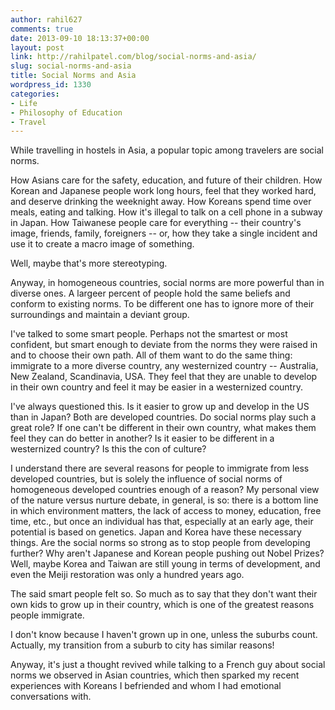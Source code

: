 ```yaml
---
author: rahil627
comments: true
date: 2013-09-10 18:13:37+00:00
layout: post
link: http://rahilpatel.com/blog/social-norms-and-asia/
slug: social-norms-and-asia
title: Social Norms and Asia
wordpress_id: 1330
categories:
- Life
- Philosophy of Education
- Travel
---
```


While travelling in hostels in Asia, a popular topic among travelers are social norms.

How Asians care for the safety, education, and future of their children. How Korean and Japanese people work long hours, feel that they worked hard, and deserve drinking the weeknight away. How Koreans spend time over meals, eating and talking. How it's illegal to talk on a cell phone in a subway in Japan. How Taiwanese people care for everything -- their country's image, friends, family, foreigners -- or, how they take a single incident and use it to create a macro image of something.

Well, maybe that's more stereotyping.

Anyway, in homogeneous countries, social norms are more powerful than in diverse ones. A largeer percent of people hold the same beliefs and conform to existing norms. To be different one has to ignore more of their surroundings and maintain a deviant group.

I've talked to some smart people. Perhaps not the smartest or most confident, but smart enough to deviate from the norms they were raised in and to choose their own path. All of them want to do the same thing: immigrate to a more diverse country, any westernized country -- Australia, New Zealand, Scandinavia, USA. They feel that they are unable to develop in their own country and feel it may be easier in a westernized country.

I've always questioned this. Is it easier to grow up and develop in the US than in Japan? Both are developed countries. Do social norms play such a great role? If one can't be different in their own country, what makes them feel they can do better in another? Is it easier to be different in a westernized country? Is this the con of culture?

I understand there are several reasons for people to immigrate from less developed countries, but is solely the influence of social norms of homogeneous developed countries enough of a reason? My personal view of the nature versus nurture debate, in general, is so: there is a bottom line in which environment matters, the lack of access to money, education, free time, etc., but once an individual has that, especially at an early age, their potential is based on genetics. Japan and Korea have these necessary things. Are the social norms so strong as to stop people from developing further? Why aren't Japanese and Korean people pushing out Nobel Prizes? Well, maybe Korea and Taiwan are still young in terms of development, and even the Meiji restoration was only a hundred years ago.

The said smart people felt so. So much as to say that they don't want their own kids to grow up in their country, which is one of the greatest reasons people immigrate.

I don't know because I haven't grown up in one, unless the suburbs count. Actually, my transition from a suburb to city has similar reasons!

Anyway, it's just a thought revived while talking to a French guy about social norms we observed in Asian countries, which then sparked my recent experiences with Koreans I befriended and whom I had emotional conversations with.
